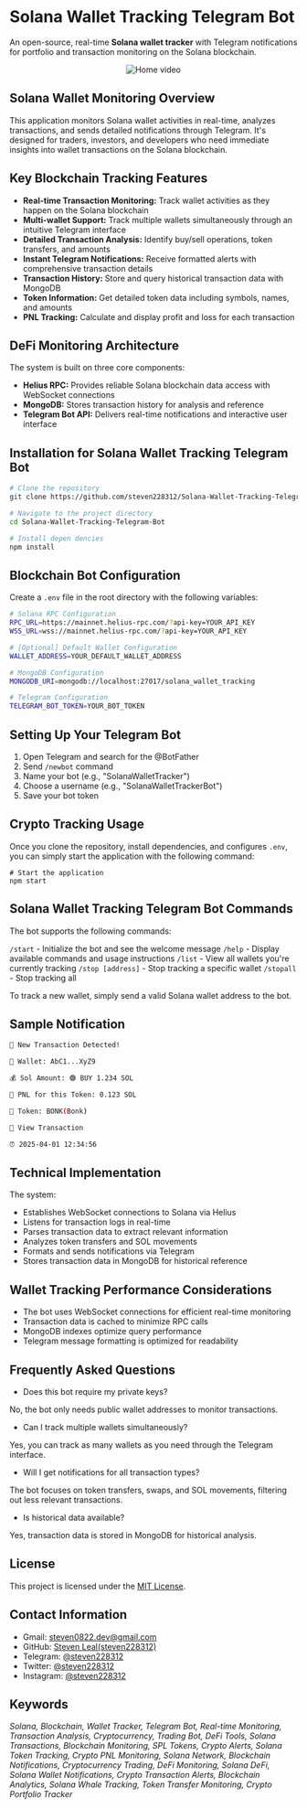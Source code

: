 # Solana Wallet Tracking Telegram Bot

An open-source, real-time **Solana wallet tracker** with Telegram notifications for portfolio and transaction monitoring on the Solana blockchain.

<p align="center">
  <img src="https://github.com/steven228312/Solana-Wallet-Tracking-Telegram-Bot-Portfolio/blob/main/public/Usage.gif" alt="Home video">
</p>

## Solana Wallet Monitoring Overview

This application monitors Solana wallet activities in real-time, analyzes transactions, and sends detailed notifications through Telegram. It's designed for traders, investors, and developers who need immediate insights into wallet transactions on the Solana blockchain.

## Key Blockchain Tracking Features

- <b>Real-time Transaction Monitoring:</b> Track wallet activities as they happen on the Solana blockchain
- <b>Multi-wallet Support:</b> Track multiple wallets simultaneously through an intuitive Telegram interface
- <b>Detailed Transaction Analysis:</b> Identify buy/sell operations, token transfers, and amounts
- <b>Instant Telegram Notifications:</b> Receive formatted alerts with comprehensive transaction details
- <b>Transaction History:</b> Store and query historical transaction data with MongoDB
- <b>Token Information:</b> Get detailed token data including symbols, names, and amounts
- <b> PNL Tracking:</b> Calculate and display profit and loss for each transaction

## DeFi Monitoring Architecture

The system is built on three core components:

- <b>Helius RPC:</b> Provides reliable Solana blockchain data access with WebSocket connections
- <b>MongoDB:</b> Stores transaction history for analysis and reference
- <b>Telegram Bot API:</b> Delivers real-time notifications and interactive user interface

## Installation for Solana Wallet Tracking Telegram Bot

```bash
# Clone the repository
git clone https://github.com/steven228312/Solana-Wallet-Tracking-Telegram-Bot.git

# Navigate to the project directory
cd Solana-Wallet-Tracking-Telegram-Bot

# Install depen dencies
npm install

```

## Blockchain Bot Configuration

Create a `.env` file in the root directory with the following variables:

```bash
# Solana RPC Configuration
RPC_URL=https://mainnet.helius-rpc.com/?api-key=YOUR_API_KEY
WSS_URL=wss://mainnet.helius-rpc.com/?api-key=YOUR_API_KEY

# [Optional] Default Wallet Configuration
WALLET_ADDRESS=YOUR_DEFAULT_WALLET_ADDRESS

# MongoDB Configuration
MONGODB_URI=mongodb://localhost:27017/solana_wallet_tracking

# Telegram Configuration
TELEGRAM_BOT_TOKEN=YOUR_BOT_TOKEN
```

## Setting Up Your Telegram Bot

1. Open Telegram and search for the @BotFather
2. Send `/newbot` command
3. Name your bot (e.g., "SolanaWalletTracker")
4. Choose a username (e.g., "SolanaWalletTrackerBot")
5. Save your bot token


## Crypto Tracking Usage

Once you clone the repository, install dependencies, and configures `.env`, you can simply start the application with the following command:

```
# Start the application
npm start
```

## Solana Wallet Tracking Telegram Bot Commands

The bot supports the following commands:

`/start` - Initialize the bot and see the welcome message
`/help` - Display available commands and usage instructions
`/list` - View all wallets you're currently tracking
`/stop [address]` - Stop tracking a specific wallet
`/stopall` - Stop tracking all 


To track a new wallet, simply send a valid Solana wallet address to the bot.


## Sample Notification

```bash
🔔 New Transaction Detected!

👛 Wallet: AbC1...XyZ9

💰 Sol Amount: 🟢 BUY 1.234 SOL

💸 PNL for this Token: 0.123 SOL

🚀 Token: BONK(Bonk)

🔗 View Transaction

⏰ 2025-04-01 12:34:56
```

## Technical Implementation

The system:

- Establishes WebSocket connections to Solana via Helius
- Listens for transaction logs in real-time
- Parses transaction data to extract relevant information
- Analyzes token transfers and SOL movements
- Formats and sends notifications via Telegram
- Stores transaction data in MongoDB for historical reference


## Wallet Tracking Performance Considerations

- The bot uses WebSocket connections for efficient real-time monitoring
- Transaction data is cached to minimize RPC calls
- MongoDB indexes optimize query performance
- Telegram message formatting is optimized for readability


## Frequently Asked Questions

- Does this bot require my private keys? 

No, the bot only needs public wallet addresses to monitor transactions.

- Can I track multiple wallets simultaneously? 

Yes, you can track as many wallets as you need through the Telegram interface.

- Will I get notifications for all transaction types? 

The bot focuses on token transfers, swaps, and SOL movements, filtering out less relevant transactions.

- Is historical data available? 

Yes, transaction data is stored in MongoDB for historical analysis.

## License
This project is licensed under the [MIT License](./LICENSE).

## Contact Information

- Gmail: [steven0822.dev@gmail.com](mailto:steven0822.dev@gmail.com)
- GitHub: [Steven Leal(steven228312)](https://github.com/steven228312)
- Telegram: [@steven228312](https://t.me/steven228312)
- Twitter: [@steven228312](https://twitter.com/steven228312)
- Instagram: [@steven228312](https://www.instagram.com/steven228312/)


## Keywords
<i> Solana, Blockchain, Wallet Tracker, Telegram Bot, Real-time Monitoring, Transaction Analysis, Cryptocurrency, Trading Bot, DeFi Tools, Solana Transactions, Blockchain Monitoring, SPL Tokens, Crypto Alerts, Solana Token Tracking, Crypto PNL Monitoring, Solana Network, Blockchain Notifications, Cryptocurrency Trading, DeFi Monitoring, Solana DeFi, Solana Wallet Notifications, Crypto Transaction Alerts, Blockchain Analytics, Solana Whale Tracking, Token Transfer Monitoring, Crypto Portfolio Tracker</i>
